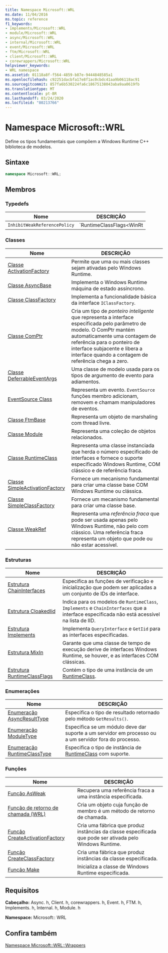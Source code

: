 ```yaml
---
title: Namespace Microsoft::WRL
ms.date: 11/04/2016
ms.topic: reference
f1_keywords:
- implements/Microsoft::WRL
- module/Microsoft::WRL
- async/Microsoft::WRL
- internal/Microsoft::WRL
- event/Microsoft::WRL
- ftm/Microsoft::WRL
- client/Microsoft::WRL
- corewrappers/Microsoft::WRL
helpviewer_keywords:
- WRL namespace
ms.assetid: 01118a8f-f564-4859-b87e-9444848585a1
ms.openlocfilehash: c92251dacbfa17e8f1ac0cbdc41aa9b06118ac91
ms.sourcegitcommit: 857fa6b530224fa6c18675138043aba9aa0619fb
ms.translationtype: MT
ms.contentlocale: pt-BR
ms.lasthandoff: 03/24/2020
ms.locfileid: "80213766"
---
```

# <a name="microsoftwrl-namespace"></a>Namespace Microsoft::WRL

Define os tipos fundamentais que compõem a Windows Runtime C++ biblioteca de modelos.

## <a name="syntax"></a>Sintaxe

```cpp
namespace Microsoft::WRL;
```

## <a name="members"></a>Membros

### <a name="typedefs"></a>Typedefs

|Nome|DESCRIÇÃO|
|----------|-----------------|
|`InhibitWeakReferencePolicy`|`RuntimeClassFlags<WinRt | InhibitWeakReference>`|

### <a name="classes"></a>Classes

|Nome|DESCRIÇÃO|
|----------|-----------------|
|[Classe ActivationFactory](activationfactory-class.md)|Permite que uma ou mais classes sejam ativadas pelo Windows Runtime.|
|[Classe AsyncBase](asyncbase-class.md)|Implementa o Windows Runtime máquina de estado assíncrono.|
|[Classe ClassFactory](classfactory-class.md)|Implementa a funcionalidade básica da interface `IClassFactory`.|
|[Classe ComPtr](comptr-class.md)|Cria um tipo de *ponteiro inteligente* que representa a interface especificada pelo parâmetro de modelo. O ComPtr mantém automaticamente uma contagem de referência para o ponteiro de interface subjacente e libera a interface quando a contagem de referência chega a zero.|
|[Classe DeferrableEventArgs](deferrableeventargs-class.md)|Uma classe de modelo usada para os tipos de argumento de evento para adiamentos.|
|[EventSource Class](eventsource-class.md)|Representa um evento. `EventSource` funções membro adicionam, removem e chamam manipuladores de eventos.|
|[Classe FtmBase](ftmbase-class.md)|Representa um objeto de marshaling com thread livre.|
|[Classe Module](module-class.md)|Representa uma coleção de objetos relacionados.|
|[Classe RuntimeClass](runtimeclass-class.md)|Representa uma classe instanciada que herda o número especificado de interfaces e fornece o suporte especificado Windows Runtime, COM clássico e de referência fraca.|
|[Classe SimpleActivationFactory](simpleactivationfactory-class.md)|Fornece um mecanismo fundamental para criar uma classe base COM Windows Runtime ou clássica.|
|[Classe SimpleClassFactory](simpleclassfactory-class.md)|Fornece um mecanismo fundamental para criar uma classe base.|
|[Classe WeakRef](weakref-class.md)|Representa uma *referência fraca* que pode ser usada apenas pelo Windows Runtime, não pelo com clássico. Uma referência fraca representa um objeto que pode ou não estar acessível.|

### <a name="structures"></a>Estruturas

|Nome|DESCRIÇÃO|
|----------|-----------------|
|[Estrutura ChainInterfaces](chaininterfaces-structure.md)|Especifica as funções de verificação e inicialização que podem ser aplicadas a um conjunto de IDs de interface.|
|[Estrutura CloakedIid](cloakediid-structure.md)|Indica para os modelos de `RuntimeClass`, `Implements` e `ChainInterfaces` que a interface especificada não está acessível na lista de IID.|
|[Estrutura Implements](implements-structure.md)|Implementa `QueryInterface` e `GetIid` para as interfaces especificadas.|
|[Estrutura MixIn](mixin-structure.md)|Garante que uma classe de tempo de execução derive de interfaces Windows Runtime, se houver, e as interfaces COM clássicas.|
|[Estrutura RuntimeClassFlags](runtimeclassflags-structure.md)|Contém o tipo de uma instância de um [RuntimeClass](runtimeclass-class.md).|

### <a name="enumerations"></a>Enumerações

|Nome|DESCRIÇÃO|
|----------|-----------------|
|[Enumeração AsyncResultType](asyncresulttype-enumeration.md)|Especifica o tipo de resultado retornado pelo método `GetResults()`.|
|[Enumeração ModuleType](moduletype-enumeration.md)|Especifica se um módulo deve dar suporte a um servidor em processo ou a um servidor fora do processo.|
|[Enumeração RuntimeClassType](runtimeclasstype-enumeration.md)|Especifica o tipo de instância de [RuntimeClass](runtimeclass-class.md) com suporte.|

### <a name="functions"></a>Funções

|Nome|DESCRIÇÃO|
|----------|-----------------|
|[Função AsWeak](asweak-function.md)|Recupera uma referência fraca a uma instância especificada.|
|[Função de retorno de chamada (WRL)](callback-function-wrl.md)|Cria um objeto cuja função de membro é um método de retorno de chamada.|
|[Função CreateActivationFactory](createactivationfactory-function.md)|Cria uma fábrica que produz instâncias da classe especificada que pode ser ativada pelo Windows Runtime.|
|[Função CreateClassFactory](createclassfactory-function.md)|Cria uma fábrica que produz instâncias da classe especificada.|
|[Função Make](make-function.md)|Inicializa a classe de Windows Runtime especificada.|

## <a name="requirements"></a>Requisitos

**Cabeçalho:** Async. h, Client. h, corewrappers. h, Event. h, FTM. h, Implements. h, Internal. h, Module. h

**Namespace:** Microsoft:: WRL

## <a name="see-also"></a>Confira também

[Namespace Microsoft::WRL::Wrappers](microsoft-wrl-wrappers-namespace.md)
